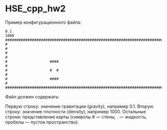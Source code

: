 # HSE_cpp_hw2

Пример конфигурационного файла:

```shell
0.1
1000
####################################################################################
#                                                                                  #
#                                                                                  #
#                   ####                                                           #
#                   #  #                                                           #
#                   ####                                                           #
####################################################################################
```

Файл должен содержать:

Первую строку: значение гравитации (gravity), например 0.1.
Вторую строку: значение плотности (density), например 1000.
Остальные строки: представление карты (символы # — стены, . — жидкость, пробелы — пустое пространство).
